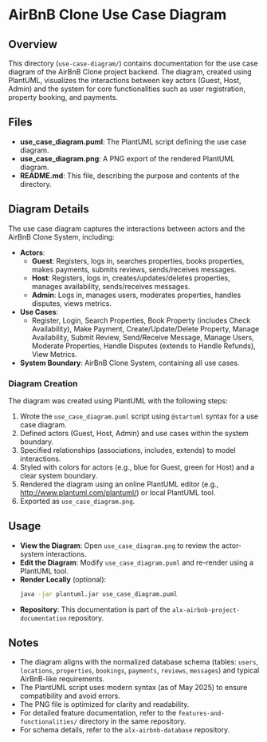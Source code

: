 # AirBnB Clone Use Case Diagram

## Overview
This directory (`use-case-diagram/`) contains documentation for the use case diagram of the AirBnB Clone project backend. The diagram, created using PlantUML, visualizes the interactions between key actors (Guest, Host, Admin) and the system for core functionalities such as user registration, property booking, and payments.

## Files
- **use_case_diagram.puml**: The PlantUML script defining the use case diagram.
- **use_case_diagram.png**: A PNG export of the rendered PlantUML diagram.
- **README.md**: This file, describing the purpose and contents of the directory.

## Diagram Details
The use case diagram captures the interactions between actors and the AirBnB Clone System, including:
- **Actors**:
  - **Guest**: Registers, logs in, searches properties, books properties, makes payments, submits reviews, sends/receives messages.
  - **Host**: Registers, logs in, creates/updates/deletes properties, manages availability, sends/receives messages.
  - **Admin**: Logs in, manages users, moderates properties, handles disputes, views metrics.
- **Use Cases**:
  - Register, Login, Search Properties, Book Property (includes Check Availability), Make Payment, Create/Update/Delete Property, Manage Availability, Submit Review, Send/Receive Message, Manage Users, Moderate Properties, Handle Disputes (extends to Handle Refunds), View Metrics.
- **System Boundary**: AirBnB Clone System, containing all use cases.

### Diagram Creation
The diagram was created using PlantUML with the following steps:
1. Wrote the `use_case_diagram.puml` script using `@startuml` syntax for a use case diagram.
2. Defined actors (Guest, Host, Admin) and use cases within the system boundary.
3. Specified relationships (associations, includes, extends) to model interactions.
4. Styled with colors for actors (e.g., blue for Guest, green for Host) and a clear system boundary.
5. Rendered the diagram using an online PlantUML editor (e.g., http://www.plantuml.com/plantuml/) or local PlantUML tool.
6. Exported as `use_case_diagram.png`.

## Usage
- **View the Diagram**: Open `use_case_diagram.png` to review the actor-system interactions.
- **Edit the Diagram**: Modify `use_case_diagram.puml` and re-render using a PlantUML tool.
- **Render Locally** (optional):
  ```bash
  java -jar plantuml.jar use_case_diagram.puml
  ```
- **Repository**: This documentation is part of the `alx-airbnb-project-documentation` repository.

## Notes
- The diagram aligns with the normalized database schema (tables: `users`, `locations`, `properties`, `bookings`, `payments`, `reviews`, `messages`) and typical AirBnB-like requirements.
- The PlantUML script uses modern syntax (as of May 2025) to ensure compatibility and avoid errors.
- The PNG file is optimized for clarity and readability.
- For detailed feature documentation, refer to the `features-and-functionalities/` directory in the same repository.
- For schema details, refer to the `alx-airbnb-database` repository.